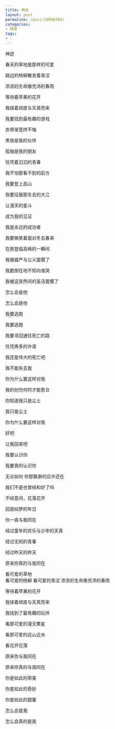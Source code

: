 ```yaml
---
title: 神迹
layout: post
permalink: /post/20090309/
categories:
- 随笔
tags:
- ☆
---
```


神迹 

春天的草地是那样的可爱

路边的杨柳散发着青涩

浓浓的生命像充沛的春雨

等待着苹果的花开

我挟着顽皮与天真而来

我要找到最有趣的游戏



衣带渐宽终不悔

黑夜是我的伙伴

孤独是我的朋友

任凭着汩汩的青春

我不怕那看不到的前方



我要登上高山

我要征服那东去的大江

让漫天的星斗

成为我的见证

我是永远的成功者

我要微笑着面对冬去春来



在那登临高峰的一瞬间

我被威严与公义震慑了

我跪倒在地不知向谁哭

我被这突然间的圣洁震慑了

怎么会是他

怎么会是他



我要逃跑

我要逃跑

我要寻回通往死亡的路

任凭再多的许诺

我还是伟大的死亡吧

我不能失去我



你为什么要这样对我

我的创伤何时才能愈合

你知道我只是尘土

我只是尘土

你为什么要这样对我



好吧

让我回来吧

我要认识你

我要真的认识你

无论如何 你那飘渺的应许还在

我们不是也曾经和好了吗



不经意间，花落花开

回首如梦的年日

你一直与我同在

经过童年的欢乐与少年的天真

经过无知的青春

经过昨天的昨天

原来你真的与我同在



看可爱的草地  
看可爱的杨柳 看可爱的青涩 浓浓的生命像充沛的春雨

等待着苹果的花开

我挟着顽皮与天真而来

我找到了最有趣的玩伴



看那可爱的漫天繁星

看那可爱的远山近水

看花开花落

原来你与我同在

原来你真的与我同在



你是如此的荣美

你是如此的奇妙

你是如此的甜蜜

怎么会是我

怎么会真的是我
